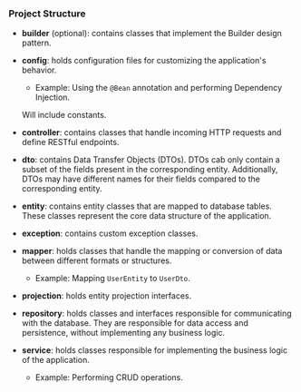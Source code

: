 ### Project Structure

- **builder** (optional): contains classes that implement the Builder design pattern.

- **config**: holds configuration files for customizing the application's behavior.
    - Example: Using the `@Bean` annotation and performing Dependency Injection.
      
  Will include constants.
- **controller**: contains classes that handle incoming HTTP requests and define RESTful endpoints.

- **dto**: contains Data Transfer Objects (DTOs). DTOs cab only contain a subset of the fields present in the
  corresponding entity. Additionally, DTOs may have different names for their fields compared to the corresponding
  entity.

- **entity**: contains entity classes that are mapped to database tables. These classes represent the core data
  structure of the application.

- **exception**: contains custom exception classes.

- **mapper**: holds classes that handle the mapping or conversion of data between different formats or structures.
    - Example: Mapping `UserEntity` to `UserDto`.
- **projection**: holds entity projection interfaces.

- **repository**: holds classes and interfaces responsible for communicating with the database. They are responsible for
  data access and persistence, without implementing any business logic.

- **service**: holds classes responsible for implementing the business logic of the application.
    - Example: Performing CRUD operations.
